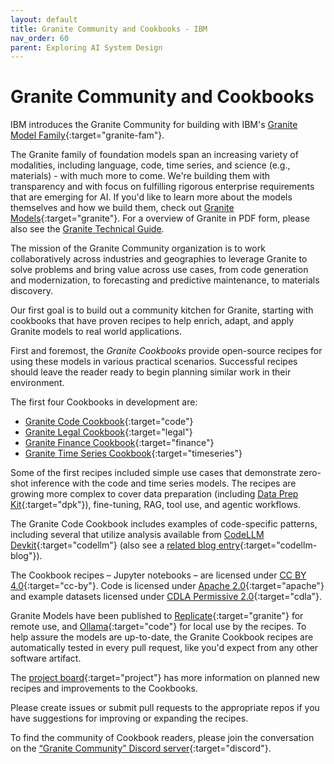 ```yaml
---
layout: default
title: Granite Community and Cookbooks - IBM
nav_order: 60
parent: Exploring AI System Design
---
```


# Granite Community and Cookbooks

IBM introduces the Granite Community for building with IBM's
[Granite Model Family](https://www.ibm.com/granite){:target="granite-fam"}.

The Granite family of foundation models span an increasing variety of modalities, including language, code, time series, and science (e.g., materials) - with much more to come. We're building them with transparency and with focus on fulfilling rigorous enterprise requirements that are emerging for AI. If you'd like to learn more about the models themselves and how we build them, check out
[Granite Models](https://github.com/ibm-granite){:target="granite"}.
For a overview of Granite in PDF form, please also see the [Granite Technical Guide](https://github.com/ibm-granite-community/documentation/blob/main/IBM%20Granite%20Technical%20Guide.pdf).

The mission of the Granite Community organization is to work collaboratively across industries and geographies to leverage Granite to solve problems and bring value across use cases, from code generation and modernization, to forecasting and predictive maintenance, to materials discovery.

Our first goal is to build out a community kitchen for Granite, starting with cookbooks that have proven recipes to help enrich, adapt, and apply Granite models to real world applications.

First and foremost, the _Granite Cookbooks_ provide open-source recipes for using these models in various practical scenarios.  Successful recipes should leave the reader ready to begin planning similar work in their environment.

The first four Cookbooks in development are:

* [Granite Code Cookbook](https://github.com/ibm-granite-community/granite-code-cookbook){:target="code"}
* [Granite Legal Cookbook](https://github.com/ibm-granite-community/granite-legal-cookbook){:target="legal"}
* [Granite Finance Cookbook](https://github.com/ibm-granite-community/granite-finance-cookbook){:target="finance"}
* [Granite Time Series Cookbook](https://github.com/ibm-granite-community/granite-timeseries-cookbook){:target="timeseries"}

Some of the first recipes included simple use cases that demonstrate zero-shot inference with the code and time series models.
The recipes are growing more complex to cover data preparation (including [Data Prep Kit](https://github.com/IBM/data-prep-kit){:target="dpk"}), fine-tuning, RAG, tool use, and agentic workflows.

The Granite Code Cookbook includes examples of code-specific patterns, including several that utilize analysis available from [CodeLLM Devkit](https://github.com/IBM/codellm-devkit/){:target="codellm"}
(also see a [related blog entry](https://research.ibm.com/blog/cldk-codellm-devkit){:target="codellm-blog"}).

The Cookbook recipes – Jupyter notebooks – are licensed under
[CC BY 4.0](https://creativecommons.org/licenses/by/4.0/deed.en){:target="cc-by"}.
Code is licensed under
[Apache 2.0](https://opensource.org/license/apache-2-0){:target="apache"}
and example datasets licensed under
[CDLA Permissive 2.0](https://cdla.dev/permissive-2-0/){:target="cdla"}.

Granite Models have been published to
[Replicate](https://replicate.com/ibm-granite){:target="granite"} for remote use,
and [Ollama](https://ollama.com/library/granite-code){:target="code"} for local use by the recipes.
To help assure the models are up-to-date, the Granite Cookbook recipes are automatically tested in every pull request, like you'd expect from any other software artifact.

The [project board](https://github.com/orgs/ibm-granite-community/projects/1){:target="project"} has more information
on planned new recipes and improvements to the Cookbooks.

Please create issues or submit pull requests to the appropriate repos if you have suggestions
for improving or expanding the recipes.

To find the community of Cookbook readers, please join the conversation
on the [“Granite Community” Discord server](https://discord.gg/GgDyu9jBKw){:target="discord"}.
